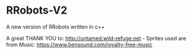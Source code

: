# RRobots-V2
A new version of RRobots written in c++


A great THANK YOU to:
http://untamed.wild-refuge.net - Sprites used are from 
Music: https://www.bensound.com/royalty-free-music